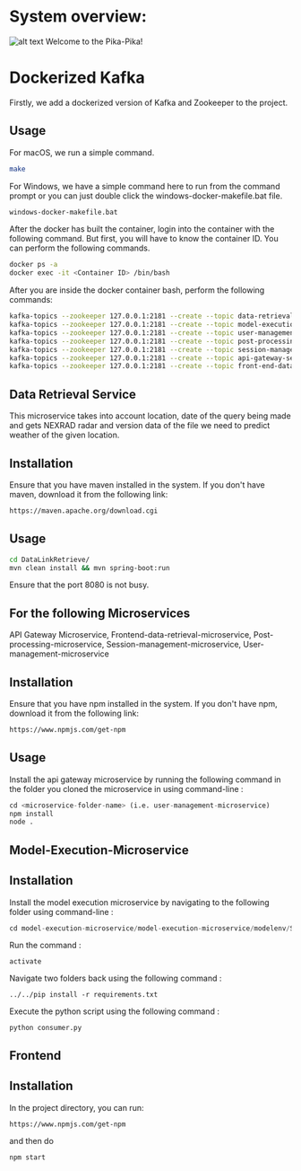 # System overview:
![alt text](https://drive.google.com/file/d/1qHBmQgGoLnbUws8xLXEn1bedcwGb8UPz/view)
Welcome to the Pika-Pika!

# Dockerized Kafka

Firstly, we add a dockerized version of Kafka and Zookeeper to the project. 

## Usage

For macOS, we run a simple command.

```bash
make
```

For Windows, we have a simple command here to run from the command prompt or you can just double click the windows-docker-makefile.bat file.

```bash
windows-docker-makefile.bat
```

After the docker has built the container, login into the container with the following command. But first, you will have to know the container ID. You can perform the following commands. 

```bash
docker ps -a
docker exec -it <Container ID> /bin/bash
```

After you are inside the docker container bash, perform the following commands:

```bash
kafka-topics --zookeeper 127.0.0.1:2181 --create --topic data-retrieval-service --partitions 1 --replication-factor 1
kafka-topics --zookeeper 127.0.0.1:2181 --create --topic model-execution-service --partitions 1 --replication-factor 1
kafka-topics --zookeeper 127.0.0.1:2181 --create --topic user-management-service --partitions 1 --replication-factor 1
kafka-topics --zookeeper 127.0.0.1:2181 --create --topic post-processing-service --partitions 1 --replication-factor 1
kafka-topics --zookeeper 127.0.0.1:2181 --create --topic session-management-service --partitions 1 --replication-factor 1
kafka-topics --zookeeper 127.0.0.1:2181 --create --topic api-gateway-service --partitions 1 --replication-factor 1
kafka-topics --zookeeper 127.0.0.1:2181 --create --topic front-end-data-retrieval-service --partitions 1 --replication-factor 1

```

## Data Retrieval Service

This microservice takes into account location, date of the query being made and gets NEXRAD radar and version data of the file we need to predict weather of the given location.

## Installation

Ensure that you have maven installed in the system. If you don't have maven, download it from the following link:

```bash
https://maven.apache.org/download.cgi
```

## Usage

```bash
cd DataLinkRetrieve/
mvn clean install && mvn spring-boot:run 
```

Ensure that the port 8080 is not busy.

## For the following Microservices

API Gateway Microservice, Frontend-data-retrieval-microservice, Post-processing-microservice, Session-management-microservice, User-management-microservice

## Installation

Ensure that you have npm installed in the system. If you don't have npm, download it from the following link:

```bash
https://www.npmjs.com/get-npm
```

## Usage

Install the api gateway microservice by running the following command in the folder you cloned the microservice in using command-line : 

```python
cd <microservice-folder-name> (i.e. user-management-microservice)
npm install
node .
```

## Model-Execution-Microservice

## Installation

Install the model execution microservice by navigating to the following folder using command-line : 

```python
cd model-execution-microservice/model-execution-microservice/modelenv/Scripts
```

Run the command :
```
activate
```
Navigate two folders back using the following command :
```
../../pip install -r requirements.txt
```
Execute the python script using the following command :
```
python consumer.py
```

## Frontend

## Installation

In the project directory, you can run:

```bash
https://www.npmjs.com/get-npm
```

and then do

```bash
npm start
```